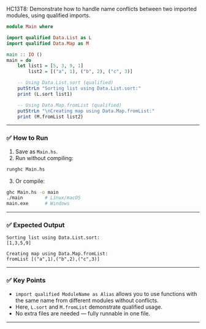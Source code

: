 HC13T8: Demonstrate how to handle name conflicts between two imported modules, using qualified imports. 


```haskell
module Main where

import qualified Data.List as L
import qualified Data.Map as M

main :: IO ()
main = do
    let list1 = [5, 3, 9, 1]
        list2 = [("a", 1), ("b", 2), ("c", 3)]

    -- Using Data.List.sort (qualified)
    putStrLn "Sorting list using Data.List.sort:"
    print (L.sort list1)

    -- Using Data.Map.fromList (qualified)
    putStrLn "\nCreating map using Data.Map.fromList:"
    print (M.fromList list2)
```

---

### ✅ How to Run

1. Save as `Main.hs`.
2. Run without compiling:

```bash
runghc Main.hs
```

3. Or compile:

```bash
ghc Main.hs -o main
./main        # Linux/macOS
main.exe      # Windows
```

---

### ✅ Expected Output

```
Sorting list using Data.List.sort:
[1,3,5,9]

Creating map using Data.Map.fromList:
fromList [("a",1),("b",2),("c",3)]
```

---

### ✅ Key Points

* `import qualified ModuleName as Alias` allows you to use functions with the same name from different modules without conflicts.
* Here, `L.sort` and `M.fromList` demonstrate qualified usage.
* No extra files are needed — fully runnable in one file.

---

